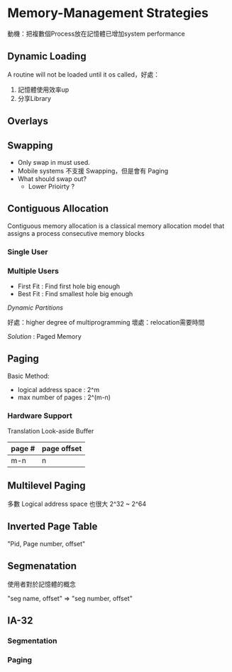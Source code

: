 # Memory-Management Strategies

動機：把複數個Process放在記憶體已增加system performance

## Dynamic Loading 

A routine will not be loaded until it os called，好處：

1. 記憶體使用效率up
2. 分享Library

## Overlays

## Swapping

* Only swap in must used.
* Mobile systems 不支援 Swapping，但是會有 Paging
* What should swap out?
    * Lower Prioirty ?

## Contiguous Allocation

Contiguous memory allocation is a classical memory allocation model that assigns a process consecutive memory blocks

### Single User

### Multiple Users

* First Fit : Find first hole big enough
* Best Fit : Find smallest hole big enough

*Dynamic Partitions*

好處：higher degree of multiprogramming
壞處：relocation需要時間

*Solution* : Paged Memory

## Paging

Basic Method:

* logical address space : 2^m
* max number of pages : 2^(m-n)

### Hardware Support

Translation Look-aside Buffer

| page # | page offset |
|--------|-------------|
| m-n    | n           |

## Multilevel Paging

多數 Logical address space 也很大 2^32 ~ 2^64

## Inverted Page Table

"Pid, Page number, offset"

## Segmenatation

使用者對於記憶體的概念

"seg name, offset" => "seg number, offset"

## IA-32

### Segmentation

### Paging


